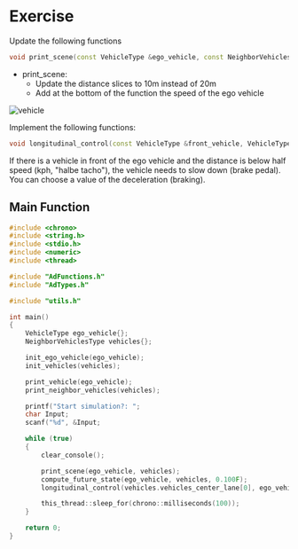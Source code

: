 # Exercise

Update the following functions

```cpp
void print_scene(const VehicleType &ego_vehicle, const NeighborVehiclesType &vehicles);
```

- print_scene:
  - Update the distance slices to 10m instead of 20m
  - Add at the bottom of the function the speed of the ego vehicle

<img src="../../media/vehicle2.png" alt="vehicle"/>

Implement the following functions:

```cpp
void longitudinal_control(const VehicleType &front_vehicle, VehicleType &ego_vehicle);
```

If there is a vehicle in front of the ego vehicle and the distance is below half speed (kph, "halbe tacho"), the vehicle needs to slow down (brake pedal).  
You can choose a value of the deceleration (braking).

## Main Function

```cpp
#include <chrono>
#include <string.h>
#include <stdio.h>
#include <numeric>
#include <thread>

#include "AdFunctions.h"
#include "AdTypes.h"

#include "utils.h"

int main()
{
    VehicleType ego_vehicle{};
    NeighborVehiclesType vehicles{};

    init_ego_vehicle(ego_vehicle);
    init_vehicles(vehicles);

    print_vehicle(ego_vehicle);
    print_neighbor_vehicles(vehicles);

    printf("Start simulation?: ";
    char Input;
    scanf("%d", &Input;

    while (true)
    {
        clear_console();

        print_scene(ego_vehicle, vehicles);
        compute_future_state(ego_vehicle, vehicles, 0.100F);
        longitudinal_control(vehicles.vehicles_center_lane[0], ego_vehicle);

        this_thread::sleep_for(chrono::milliseconds(100));
    }

    return 0;
}
```
